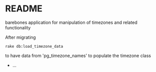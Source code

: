 # README

barebones application for manipulation of timezones and related functionality

After migrating
```
rake db:load_timezone_data
```
to have data from 'pg_timezone_names' to populate the timezone class

* ...
